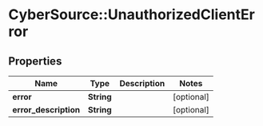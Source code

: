 # CyberSource::UnauthorizedClientError

## Properties
Name | Type | Description | Notes
------------ | ------------- | ------------- | -------------
**error** | **String** |  | [optional] 
**error_description** | **String** |  | [optional] 


